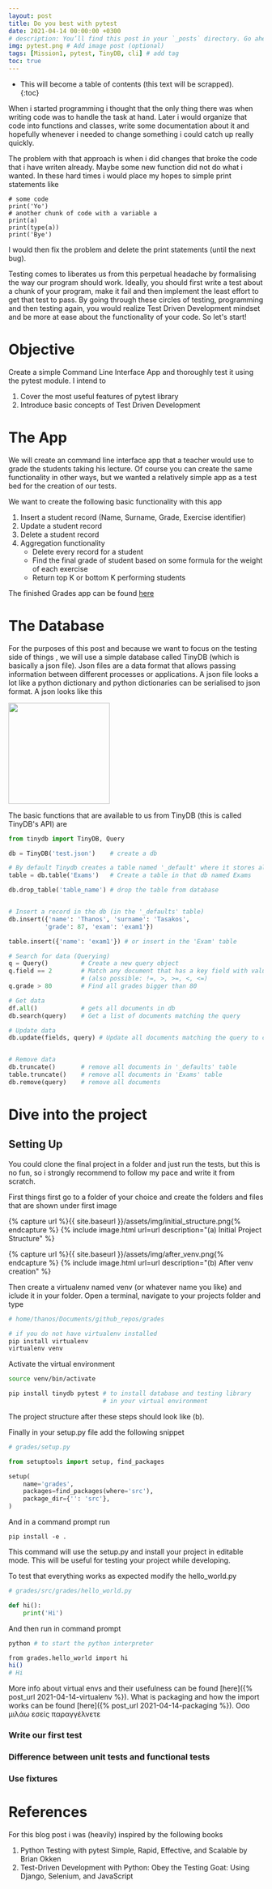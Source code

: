```yaml
---
layout: post
title: Do you best with pytest
date: 2021-04-14 00:00:00 +0300
# description: You’ll find this post in your `_posts` directory. Go ahead and edit it and re-build the site to see your changes. # Add post description (optional)
img: pytest.png # Add image post (optional)
tags: [Mission1, pytest, TinyDB, cli] # add tag
toc: true
---
```

* This will become a table of contents (this text will be scrapped).  
{:toc}


When i started programming i thought that the only thing there was when writing code was to handle the task at hand. Later i would organize that code into functions and classes, write some documentation about it and hopefully whenever i needed to change something i could catch up really quickly.

The problem with that approach is when i did changes that broke the code that i have writen already. Maybe some new function did not do what i wanted. In these hard times i would place my hopes to simple print statements like  
```
# some code
print('Yo')
# another chunk of code with a variable a
print(a)
print(type(a))
print('Bye')
```
I would then fix the problem and delete the print statements (until the next bug).   

Testing comes to liberates us from this perpetual headache by formalising the way our program should work. Ideally, you should first write a test about a chunk of your program, make it fail and then implement the least effort to get that test to pass. By going through these circles of testing, programming and then testing again, you would realize Test Driven Development mindset and be more at ease about the functionality of your code. So let's start!

# Objective
Create a simple Command Line Interface App and thoroughly test it using the pytest module. 
I intend to 
1. Cover the most useful features of pytest library
2. Introduce basic concepts of Test Driven Development

# The App
We will create an command line interface app that  a teacher would use to grade the students taking his lecture. Of course you can create the same functionality in other ways, but we wanted a relatively simple app as a test bed for the creation of our tests.

We want to create the following basic functionality with this app
1. Insert a student record (Name, Surname, Grade, Exercise identifier)
2. Update a student record 
3. Delete a student record
4. Aggregation functionality
    * Delete every record for a student
    * Find the final grade of student based on some formula for the weight of each exercise
    * Return top K or bottom K performing students

The finished Grades app can be found [here](https://github.com/thanos91/grades)


# The Database
For the purposes of this post and because we want to focus on the testing side of things , we will use a simple database called TinyDB (which is basically a json file). Json files are a data format that allows passing information between different processes or applications. A json file looks a lot like a python dictionary and python dictionaries can be serialised to json format. A json looks like this

<img src="{{ site.baseurl }}/assets/img/example_json.png" width="200" align="center"> 

The basic functions that are available to us from TinyDB (this is called TinyDB's API) are
```python
from tinydb import TinyDB, Query

db = TinyDB('test.json')    # create a db 

# By default Tinydb creates a table named '_default' where it stores all data
table = db.table('Exams')   # Create a table in that db named Exams

db.drop_table('table_name') # drop the table from database


# Insert a record in the db (in the '_defaults' table)
db.insert({'name': 'Thanos', 'surname': 'Tasakos', 
          'grade': 87, 'exam': 'exam1'}) 

table.insert({'name': 'exam1'}) # or insert in the 'Exam' table

# Search for data (Querying)
q = Query()         # Create a new query object
q.field == 2 	    # Match any document that has a key field with value == 2 
                    # (also possible: !=, >, >=, <, <=)
q.grade > 80        # Find all grades bigger than 80

# Get data
df.all()            # gets all documents in db
db.search(query)    # Get a list of documents matching the query

# Update data
db.update(fields, query) # Update all documents matching the query to contain fields


# Remove data
db.truncate()       # remove all documents in '_defaults' table
table.truncate()    # remove all documents in 'Exams' table
db.remove(query)    # remove all documents 
```

# Dive into the project

## Setting Up

You could clone the final project in a folder and just run the tests, but this is no fun, so i strongly recommend to follow my pace and write it from scratch. 

First things first go to a folder of your choice and create the folders and files that are shown under first image

{% capture url %}{{ site.baseurl }}/assets/img/initial_structure.png{% endcapture %}
{% include image.html url=url description="(a) Initial Project Structure" %}

{% capture url %}{{ site.baseurl }}/assets/img/after_venv.png{% endcapture %}
{% include image.html url=url description="(b) After venv creation" %}



Then create a virtualenv named venv (or whatever name you like) and iclude it in your folder. Open a terminal, navigate to your projects folder and type
```bash
# home/thanos/Documents/github_repos/grades  

# if you do not have virtualenv installed
pip install virtualenv
virtualenv venv
```
Activate the virtual environment
```bash
source venv/bin/activate

pip install tinydb pytest # to install database and testing library 
                          # in your virtual environment
```
The project structure after these steps should look like (b). 

Finally in your setup.py file add the following snippet
```python
# grades/setup.py

from setuptools import setup, find_packages

setup(
    name='grades',
    packages=find_packages(where='src'),
    package_dir={'': 'src'},
)
```

And in a command prompt run 
```
pip install -e .
```
This command will use the setup.py and install your project in editable mode. This will be useful for testing your project while developing.

To test that everything works as expected modify the hello_world.py 
```python
# grades/src/grades/hello_world.py

def hi():
    print('Hi')
```
And then run in command prompt
```bash
python # to start the python interpreter

from grades.hello_world import hi
hi()
# Hi
```

More info about virtual envs and their usefulness can be found [here]({% post_url 2021-04-14-virtualenv %}). What is packaging and how the import works can be found [here]({% post_url 2021-04-14-packaging %}). Οσο μιλάω εσείς παραγγέλνετε

### Write our first test

### Difference between unit tests and functional tests

### Use fixtures 


# References
For this blog post i was (heavily) inspired by the following books
1. Python Testing with pytest Simple, Rapid, Effective, and Scalable by Brian Okken 
2. Test-Driven Development with Python: Obey the Testing Goat: Using Django, Selenium, and JavaScript
